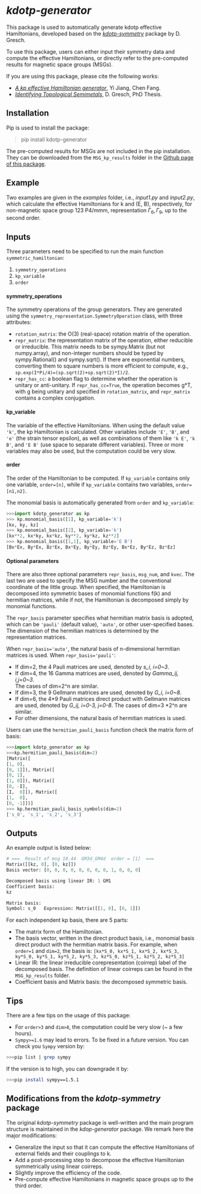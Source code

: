# *kdotp-generator* 
This package is used to automatically generate kdotp effective Hamiltonians, developed based on the [*kdotp-symmetry*](https://kdotp-symmetry.greschd.ch/en/latest/) package by D. Gresch. 

To use this package, users can either input their symmetry data and compute the effective Hamiltonians, or directly refer to the pre-computed results for magnetic space groups (MSGs).

If you are using this package, please cite the following works:
- [*A kp effective Hamiltonian generator*](), Yi Jiang, Chen Fang.
- [*Identifying Topological Semimetals*](https://www.research-collection.ethz.ch/handle/20.500.11850/308602), D. Gresch, PhD Thesis.

## Installation
Pip is used to install the package:
> pip install kdotp-generator 

The pre-computed results for MSGs are not included in the pip installation. They can be downloaded from the `MSG_kp_results` folder in the [Github page of this package](https://github.com/yjiang-iop/kdotp-generator).

## Example
Two examples are given in the *examples* folder, i.e., *input1.py* and *input2.py*, which calculate the effective Hamiltonians for k and (E, B), respectively, for non-magnetic space group 123 P4/mmm, representation $\Gamma_6, \Gamma_9$, up to the second order. 


## Inputs
Three parameters need to be specified to run the main function `symmetric_hamiltonian`:
1. `symmetry_operations`
2. `kp_variable`
3. `order`

#### symmetry_operations
The symmetry operations of the group generators. They are generated using the `symmetry_representation.SymmetryOperation` class, with three attributes:
- `rotation_matrix`: the O(3) (real-space) rotation matrix of the operation.
- `repr_matrix`: the representation matrix of the operation, either reducible or irreducible. This matrix needs to be sympy.Matrix (but not numpy.array), and non-integer numbers should be typed by sympy.Rational() and sympy.sqrt(). If there are exponential numbers, converting them to square numbers is more efficient to compute, e.g., `sp.exp(I*Pi/4)=(sp.sqrt(2)+sp.sqrt(2)*I)/2`.
- `repr_has_cc`: a boolean flag to determine whether the operation is unitary or anti-unitary. If `repr_has_cc=True`, the operation becomes g*T, with g being unitary and specified in `rotation_matrix`, and `repr_matrix` contains a complex conjugation.

#### kp_variable
The variable of the effective Hamiltonians. When using the default value `'k'`, the kp Hamiltonian is calculated. Other variables include `'E'`, `'B'`, and `'e'` (the strain tensor epsilon), as well as combinations of them like `'k E'`, `'k B'`, and `'E B'` (use space to separate different variables). Three or more variables may also be used, but the computation could be very slow.

#### order
The order of the Hamiltonian to be computed. If `kp_variable` contains only one variable, `order=[n]`, while if `kp_variable` contains two variables, `order=[n1,n2]`. 

The monomial basis is automatically generated from `order` and `kp_variable`:
```python
>>>import kdotp_generator as kp
>>> kp.monomial_basis([1], kp_variable='k')
[kx, ky, kz]
>>> kp.monomial_basis([2], kp_variable='k')
[kx**2, kx*ky, kx*kz, ky**2, ky*kz, kz**2]
>>> kp.monomial_basis([1,1], kp_variable='E B')
[Bx*Ex, By*Ex, Bz*Ex, Bx*Ey, By*Ey, Bz*Ey, Bx*Ez, By*Ez, Bz*Ez]
```

#### Optional parameters
There are also three optional parameters `repr_basis`, `msg_num`, and `kvec`. The last two are used to specify the MSG number and the conventional coordinate of the little group. When specified, the Hamiltonian is decomposed into symmetric bases of monomial functions f(k) and hermitian matrices, while if not, the Hamiltonian is decomposed simply by monomial functions.

The `repr_basis` parameter specifies what hermitian matrix basis is adopted, which can be `'pauli'` (default value), `'auto'`, or other user-specified bases. The dimension of the hermitian matrices is determined by the representation matrices.

When `repr_basis='auto'`, the natural basis of n-dimensional hermitian matrices is used.
When `repr_basis='pauli'`:
- If dim=2, the 4 Pauli matrices are used, denoted by *s_i, i=0~3*.
- If dim=4, the 16 Gamma matrices are used, denoted by *Gamma_ij, i,j=0~3*.  
  The cases of dim=2^n are similar.
- If dim=3, the 9 Gellmann matrices are used, denoted by *G_i, i=0~8*.
- If dim=6, the 4*9 Pauli matrices direct product with Gellmann matrices are used, denoted by *G_ij, i=0-3, j=0-8*. The cases of dim=3 *2^n are similar.
- For other dimensions, the natural basis of hermitian matrices is used.

Users can use the `hermitian_pauli_basis` function check the matrix form of basis:
```python
>>>import kdotp_generator as kp
>>>kp.hermitian_pauli_basis(dim=2)
[Matrix([
[1, 0],
[0, 1]]), Matrix([
[0, 1],
[1, 0]]), Matrix([
[0, -I],
[I,  0]]), Matrix([
[1,  0],
[0, -1]])]
>>> kp.hermitian_pauli_basis_symbols(dim=2)
['s_0', 's_1', 's_2', 's_3']
```


## Outputs
An example output is listed below:
```python
# ===  Result of msg 10.44  GM3d_GM4d  order = [1]  ===
Matrix([[kz, 0], [0, kz]])
Basis vector: [0, 0, 0, 0, 0, 0, 0, 0, 1, 0, 0, 0]

Decomposed basis using linear IR: 1 GM1  
Coefficient basis:
kz

Matrix basis:
Symbol: s_0   Expression: Matrix([[1, 0], [0, 1]]) 
```
For each independent kp basis, there are 5 parts:
- The matrix form of the Hamiltonian.
- The basis vector, written in the direct product basis, i.e., monomial basis direct product with the hermitian matrix basis. For example, when `order=1` and `dim=2`, the basis is:
  `[kx*S_0, kx*S_1, kx*S_2, kx*S_3, ky*S_0, ky*S_1, ky*S_2, ky*S_3, kz*S_0, kz*S_1, kz*S_2, kz*S_3]`
- Linear IR: the linear irreducible corepresentation (coirrep) label of the decomposed basis. The definition of linear coirreps can be found in the `MSG_kp_results` folder.
- Coefficient basis and Matrix basis: the decomposed symmetric basis.


## Tips
There are a few tips on the usage of this package:
- For `order>3` and `dim>8`, the computation could be very slow (~ a few hours). 
- `Sympy>=1.6` may lead to errors. To be fixed in a future version. 
You can check you `Sympy` version by:
```bash
>>>pip list | grep sympy
```
If the version is to high, you can downgrade it by:
```bash
>>>pip install sympy==1.5.1
```

## Modifications from the *kdotp-symmetry* package
The original *kdotp-symmetry* package is well-written and the main program structure is maintained in the *kdop-generator* package. We remark here the major modifications:
- Generalize the input so that it can compute the effective Hamiltonians of external fields and their couplings to k.
- Add a post-processing step to decompose the effective Hamiltonian symmetrically using linear coirreps.
- Slightly improve the efficiency of the code.
- Pre-compute effective Hamiltonians in magnetic space groups up to the third order.